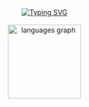 <div align="center">
 <a href="https://git.io/typing-svg"><img src="https://readme-typing-svg.demolab.com?font=Share+Tech&weight=500&size=35&duration=4000&pause=990&color=FF79C6&center=true&vCenter=true&width=800&lines=hello%2C+world!+%3AD" alt="Typing SVG" /></a>
</div>
</br>
<div align="center">
<img src="https://github-readme-stats.vercel.app/api/top-langs?username=sallesluisa&locale=en&hide_title=false&layout=compact&card_width=320&langs_count=5&theme=dracula&hide_border=true&order=2" height="150" alt="languages graph"  /></br>


